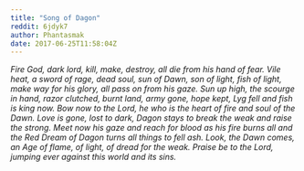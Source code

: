 ```yaml
---
title: "Song of Dagon"
reddit: 6jdyk7
author: Phantasmak
date: 2017-06-25T11:58:04Z
---
```


*Fire God, dark lord, kill, make, destroy, all die from his hand of fear. Vile heat, a sword of rage, dead soul, sun of Dawn, son of light, fish of light, make way for his glory, all pass on from his gaze. Sun up high, the scourge in hand, razor clutched, burnt land, army gone, hope kept, Lyg fell and fish is king now. Bow now to the Lord, he who is the heart of fire and soul of the Dawn. Love is gone, lost to dark, Dagon stays to break the weak and raise the strong. Meet now his gaze and reach for blood as his fire burns all and the Red Dream of Dagon turns all things to fell ash. Look, the Dawn comes, an Age of flame, of light, of dread for the weak. Praise be to the Lord, jumping ever against this world and its sins.*
